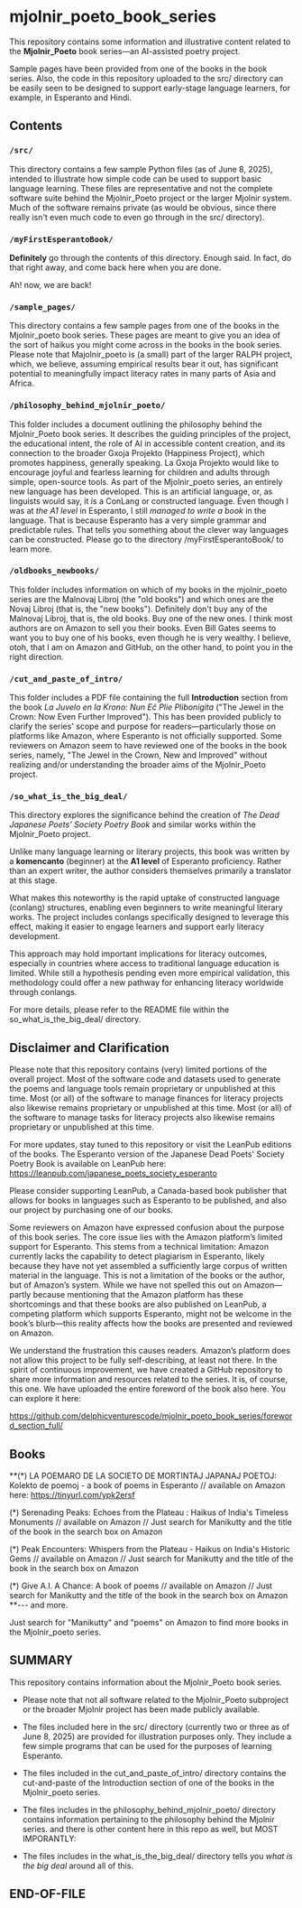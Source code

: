 # mjolnir_poeto_book_series

This repository contains some information and illustrative content related to the **Mjolnir_Poeto** book series—an AI-assisted poetry project.

Sample pages have been provided from one of the books in the book series. Also, the code in this repository uploaded to the src/ directory can be easily seen to be designed to support early-stage language learners, for example, in Esperanto and Hindi.
## Contents

### `/src/`
This directory contains a few sample Python files (as of June 8, 2025), intended to illustrate how simple code can be used to support basic language learning. These files are representative and not the complete software suite behind the Mjolnir_Poeto project or the larger Mjolnir system. Much of the software remains private (as would be obvious, since there really isn't even much code to even go through in the src/ directory).

### `/myFirstEsperantoBook/`
**Definitely** go through the contents of this directory. Enough said. In fact, do that right away, and come back here when you are done.

Ah! now, we are back!

### `/sample_pages/`
This directory contains a few sample pages from one of the books in the Mjolnir_poeto book series. These pages are meant to give you an idea of the sort of haikus you might come across in the books in the book series. Please note that
Majolnir_poeto is (a small) part of the larger RALPH project, which, we believe, assuming empirical results bear it out, has significant potential to meaningfully impact literacy rates in many parts of Asia and Africa.

### `/philosophy_behind_mjolnir_poeto/`
This folder includes a document outlining the philosophy behind the Mjolnir_Poeto book series. It describes the guiding principles of the project, the educational intent, the role of AI in accessible content creation, and its connection to the broader Gxoja Projekto (Happiness Project), which promotes happiness, generally speaking. La Gxoja Projekto would like to encourage joyful and fearless learning for children and adults through simple, open-source tools. As part of the Mjolnir_poeto series, an entirely new language has been developed. This is an artificial language, or, as linguists would say, it is a ConLang or constructed language. Even though I was at *the A1 level* in Esperanto, I still *managed to write a book* in the language. That is because Esperanto has a very simple grammar
and predictable rules. That tells you something about the clever way languages can be constructed. Please go to the directory /myFirstEsperantoBook/ to learn more.

### `/oldbooks_newbooks/`
This folder includes information on which of my books in the mjolnir_poeto series are the Malnovaj Libroj (the "old books") and which ones are the Novaj Libroj (that is, the "new books"). Definitely don't buy any of the Malnovaj Libroj, that is, the old books. Buy one of the new ones. I think most authors are on Amazon to sell you their books. Even Bill Gates seems to want you to buy one of his books, even though he is very wealthy. I believe, otoh, that I am on Amazon and GitHub, on the other hand, to point you in the right direction. 

### `/cut_and_paste_of_intro/`
This folder includes a PDF file containing the full **Introduction** section from the book *La Juvelo en la Krono: Nun Eĉ Plie Plibonigita* ("The Jewel in the Crown: Now Even Further Improved"). This has been provided publicly to clarify the series' scope and purpose for readers—particularly those on platforms like Amazon, where Esperanto is not officially supported. Some reviewers on Amazon seem to have reviewed one of the books in the book series, namely, "The Jewel in the Crown, New and Improved" without realizing and/or understanding the broader aims of the Mjolnir_Poeto project.

### `/so_what_is_the_big_deal/`

This directory explores the significance behind the creation of *The Dead Japanese Poets’ Society Poetry Book* and similar works within the Mjolnir_Poeto project.

Unlike many language learning or literary projects, this book was written by a **komencanto** (beginner) at the **A1 level** of Esperanto proficiency. Rather than an expert writer, the author considers themselves primarily a translator at this stage.

What makes this noteworthy is the rapid uptake of constructed language (conlang) structures, enabling even beginners to write meaningful literary works. The project includes conlangs specifically designed to leverage this effect, making it easier to engage learners and support early literacy development.

This approach may hold important implications for literacy outcomes, especially in countries where access to traditional language education is limited. While still a hypothesis pending even more empirical validation, this methodology could offer a new pathway for enhancing literacy worldwide through conlangs.

For more details, please refer to the README file within the so_what_is_the_big_deal/ directory.

## Disclaimer and Clarification

Please note that this repository contains (very) limited portions of the overall project. Most of the software code and datasets used to generate the poems and language tools remain proprietary or unpublished at this time. Most (or all) of the software to manage finances for literacy projects also likewise remains proprietary or unpublished at this time. Most (or all) of the software to manage tasks for literacy projects also likewise remains proprietary or unpublished at this time.

For more updates, stay tuned to this repository or visit the LeanPub editions of the books. The Esperanto version of the Japanese Dead Poets' Society Poetry Book is available on LeanPub here:
https://leanpub.com/japanese_poets_society_esperanto

Please consider supporting LeanPub, a Canada-based book publisher that allows for books in languages such as Esperanto to be published, and also our project by purchasing one of our books.

Some reviewers on Amazon have expressed confusion about the purpose of this book series. The core issue lies with the Amazon platform’s limited support for Esperanto. This stems from a technical limitation: Amazon currently lacks the capability to detect plagiarism in Esperanto, likely because they have not yet assembled a sufficiently large corpus of written material in the language. This is not a limitation of the books or the author, but of Amazon’s system. While we have not spelled this out on Amazon—partly because mentioning that the Amazon platform has these shortcomings and that these books are also published on LeanPub, a competing platform which supports Esperanto, might not be welcome in the book’s blurb—this reality affects how the books are presented and reviewed on Amazon.

We understand the frustration this causes readers. Amazon’s platform does not allow this project to be fully self-describing, at least not there. In the spirit of continuous improvement, we have created a GitHub repository to share more information and resources related to the series. It is, of course, this one. We have uploaded the entire foreword of the book also here. You can explore it here:

https://github.com/delphicventurescode/mjolnir_poeto_book_series/foreword_section_full/


## Books

**(*) LA POEMARO DE LA SOCIETO DE MORTINTAJ JAPANAJ POETOJ: Kolekto de poemoj - a book of poems in Esperanto // available on Amazon here: https://tinyurl.com/ypk2ersf


(*) Serenading Peaks: Echoes from the Plateau : Haikus of India's Timeless Monuments // available on Amazon // Just search for Manikutty and the title of the book in the search box on Amazon


(*) Peak Encounters: Whispers from the Plateau - Haikus on India's Historic Gems // available on Amazon // Just search for Manikutty and the title of the book in the search box on Amazon


(*) Give A.I. A Chance: A book of poems // available on Amazon // Just search for Manikutty and the title of the book in the search box on Amazon
**--- and more.

Just search for "Manikutty" and "poems" on Amazon to find more books in the Mjolnir_poeto series.

## SUMMARY
This repository contains information about the Mjolnir_Poeto book series.

- Please note that not all software related to the Mjolnir_Poeto subproject or the broader Mjolnir project has been made publicly available.
- The files included here in the src/ directory (currently two or three as of June 8, 2025) are provided for illustration purposes only. They include a few simple programs that can be used for the purposes of learning Esperanto.
- The files included in the cut_and_paste_of_intro/ directory contains the cut-and-paste of the Introduction section of one of the books in the Mjolnir_poeto series.
- The files includes in the philosophy_behind_mjolnir_poeto/ directory contains information pertaining to the philosophy behind the Mjolnir series.
and there is other content here in this repo as well, but MOST IMPORANTLY:

- The files includes in the what_is_the_big_deal/ directory tells you 
  *what is the big deal*
  around all of this.

## END-OF-FILE
